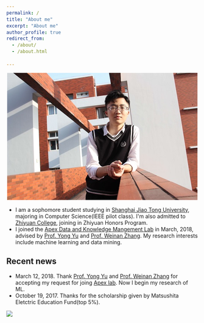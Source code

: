 ```yaml
---
permalink: /
title: "About me"
excerpt: "About me"
author_profile: true
redirect_from: 
  - /about/
  - /about.html
  
---
```




<div align = "center"><img src="images/m4.jpg"/> </div>


*    I am a sophomore student studying in [Shanghai Jiao Tong University](http://en.sjtu.edu.cn/), majoring in Computer Science(IEEE pilot class). I'm also admitted to [Zhiyuan College](zhiyuan.sjtu.edu.cn), joining in Zhiyuan Honors Program.
*    I joined the [Apex Data and Knowledge Mangement Lab](http://www.apexlab.org/) in March, 2018, advised by [Prof. Yong Yu](http://apex.sjtu.edu.cn/members/yyu) and [Prof. Weinan Zhang](http://wnzhang.net/). My research interests include machine learning and data mining.

Recent news
---
*    March 12, 2018. Thank [Prof. Yong Yu](http://apex.sjtu.edu.cn/members/yyu) and [Prof. Weinan Zhang](http://wnzhang.net/) for accepting my request for joing [Apex lab](http://www.apexlab.org/). Now I begin my research of ML.
*    October 19, 2017. Thanks for the scholarship given by Matsushita Eletctric Education Fund(top 5%).


<a href="https://clustrmaps.com/site/1a4fh" title="Visit tracker"><img src="//www.clustrmaps.com/map_v2.png?d=S4ltOOOb5hNqfuuCWdgDqsaGD0v1lIU0YFRyXTX7W5E&cl=ffffff"></a>
